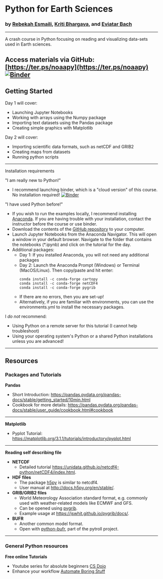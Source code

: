 # Python for Earth Sciences

### by [Rebekah Esmaili](http://www.rebekahesmaili.com), [Kriti Bhargava](https://cisess.umd.edu/meet-our-scientists/kriti-bhargava/), and [Eviatar Bach](http://eviatarbach.com/)
---

A crash course in Python focusing on reading and visualizing data-sets used in Earth sciences.

Access materials via GitHub: [https://ter.ps/noaapy](https://ter.ps/noaapy)
[![Binder](https://mybinder.org/badge_logo.svg)](https://mybinder.org/v2/gh/modern-tools-workshop/NCWCP-python-workshop-2020.git/master)
---

## Getting Started

Day 1 will cover:

* Launching Jupyter Notebooks
* Working with arrays using the Numpy package
* Importing text datasets using the Pandas package
* Creating simple graphics with Matplotlib

Day 2 will cover:

* Importing scientific data formats, such as netCDF and GRIB2
* Creating maps from datasets
* Running python scripts

---

Installation requirements

"I am really new to Python!"

* I recommend launching binder, which is a "cloud version" of this course. No installation required!
[![Binder](https://mybinder.org/badge_logo.svg)](https://mybinder.org/v2/gh/modern-tools-workshop/NCWCP-python-workshop-2020.git/master)

"I have used Python before!"

* If you wish to run the examples locally, I recommend installing [Anaconda](https://www.anaconda.com/products/individual). If you are having trouble with your installation, contact the instructor before the course or use binder.
* Download the contents of the [GitHub repository](https://ter.ps/noaapy) to your computer.
* Launch Jupyter Notebooks from the Anaconda Navigator. This will open a window in your default browser. Navigate to the folder that contains the notebooks (*.ipynb) and click on the tutorial for the day.
* Additional packages:
  * Day 1: If you installed Anaconda, you will not need any additional packages
  * Day 2: Launch the Anaconda Prompt (Windows) or Terminal (MacOS/Linux). Then copy/paste and hit enter:
    ```
    conda install -c conda-forge cartopy
    conda install -c conda-forge netCDF4
    conda install -c conda-forge pygrib
    ```
  * If there are no errors, then you are set-up!
  * Alternatively, if you are familiar with environments, you can use the environments.yml to install the necessary packages.

I *do not* recommend:
* Using Python on a remote server for this tutorial (I cannot help troubleshoot)
* Using your operating system's Python or a shared Python installations unless you are advanced!

---

## Resources

### Packages and Tutorials

<b> Pandas </b>
* Short Introduction: https://pandas.pydata.org/pandas-docs/stable/getting_started/10min.html
* Cookbook for more details: https://pandas.pydata.org/pandas-docs/stable/user_guide/cookbook.html#cookbook

---
<b> Matplotlib </b>
* Pyplot Tutorial: https://matplotlib.org/3.1.1/tutorials/introductory/pyplot.html

---
<b> Reading self describing file </b>
* <b> NETCDF </b>
    * Detailed tutorial https://unidata.github.io/netcdf4-python/netCDF4/index.html.
* <b> HDF files </b>
    * The package [h5py](https://www.h5py.org/) is similar to netcdf4.
    * User manual at http://docs.h5py.org/en/stable/.
* <b> GRIB/GRIB2 files </b>
    * World Meteorology Association standard format, e.g. commonly used with weather-related models like ECMWF and GFS.
    * Can be opened using [pygrib](https://github.com/jswhit/pygrib).
    * Example usage at https://jswhit.github.io/pygrib/docs/.
* <b> BUFR </b>
    * Another common model format.
    * Open with [python-bufr](https://github.com/pytroll/python-bufr), part of the pytroll project.
---    

### General Python resources   

<b> Free online Tutorials</b>
   * Youtube series for absolute beginners [CS Dojo](https://www.youtube.com/watch?v=Z1Yd7upQsXY&list=PLBZBJbE_rGRWeh5mIBhD-hhDwSEDxogDg)
   * Enhance your workflow [Automate Boring Stuff](https://automatetheboringstuff.com/)
